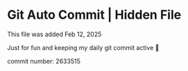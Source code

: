 # Git Auto Commit | Hidden File

This file was added Feb 12, 2025

Just for fun and keeping my daily git commit active 🤪

commit number: 2633515
